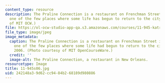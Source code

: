 ```yaml
---
content_type: resource
description: The Praline Connection is a restaurant on Frenchman Street in New Orleans,
  one of the few places where some life has begun to return to the city. (Photo courtesy
  of MIT OCW.)
file: https://ol-ocw-studio-app-qa.s3.amazonaws.com/courses/11-945-katrina-practicum-spring-2006/242148a39d62cc9484b268189d980886_11-945s06.jpg
file_type: image/jpeg
image_metadata:
  caption: The Praline Connection is a restaurant on Frenchman Street in New Orleans,
    one of the few places where some life had begun to return to the city in March,
    2006. (Photo courtesy of MIT OpenCourseWare.)
  credit: ''
  image-alt: The Praline Connection, a restaurant in New Orleans.
resourcetype: Image
title: 11-945s06.jpg
uid: 242148a3-9d62-cc94-84b2-68189d980886
---
```

